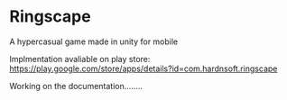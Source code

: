 # Ringscape
A hypercasual game made in unity for mobile

Implmentation avaliable on play store: https://play.google.com/store/apps/details?id=com.hardnsoft.ringscape

Working on the documentation........
